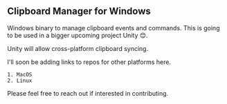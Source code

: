 ## Clipboard Manager for Windows

Windows binary to manage clipboard events and commands. This is going to be used in a bigger upcoming project Unity 😊. 

Unity will allow cross-platform clipboard syncing.

I'll soon be adding links to repos for other platforms here.

    1. MacOS
    2. Linux

Please feel free to reach out if interested in contributing.
